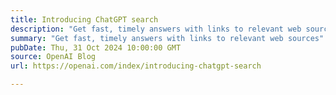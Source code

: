 ```yaml
---
title: Introducing ChatGPT search
description: "Get fast, timely answers with links to relevant web sources"
summary: "Get fast, timely answers with links to relevant web sources"
pubDate: Thu, 31 Oct 2024 10:00:00 GMT
source: OpenAI Blog
url: https://openai.com/index/introducing-chatgpt-search

---
```


